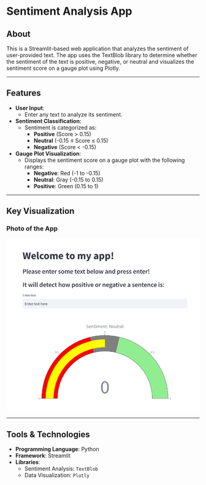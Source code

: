 # Sentiment Analysis App

## About
This is a Streamlit-based web application that analyzes the sentiment of user-provided text. The app uses the TextBlob library to determine whether the sentiment of the text is positive, negative, or neutral and visualizes the sentiment score on a gauge plot using Plotly.

---

## Features
- **User Input**:
  - Enter any text to analyze its sentiment.
- **Sentiment Classification**:
  - Sentiment is categorized as:
    - **Positive** (Score > 0.15)
    - **Neutral** (-0.15 ≤ Score ≤ 0.15)
    - **Negative** (Score < -0.15)
- **Gauge Plot Visualization**:
  - Displays the sentiment score on a gauge plot with the following ranges:
    - **Negative**: Red (-1 to -0.15)
    - **Neutral**: Gray (-0.15 to 0.15)
    - **Positive**: Green (0.15 to 1)

---


## Key Visualization
### Photo of the App
![App](App.png)

---
## Tools & Technologies
- **Programming Language**: Python
- **Framework**: Streamlit
- **Libraries**:
  - Sentiment Analysis: `TextBlob`
  - Data Visualization: `Plotly`

